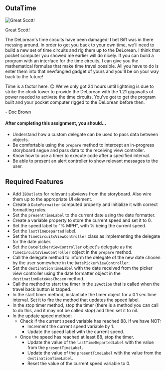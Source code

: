 ## OutaTime

![Great Scott!](http://weknowmemes.com/wp-content/uploads/2011/10/great-scott-doc-back-to-the-future-drawing.jpg)

Great Scott!

The DeLorean's time circuits have been damaged! I bet Biff was in there messing around. In order to get you back to your own time, we'll need to build a new set of time circuits and rig them up to the DeLorean. I think that pocket computer you showed me earlier will do nicely. If you can build a program with an interface for the time circuits, I can give you the mathematical formulas that make time travel possible. All you have to do is enter them into that newfangled gadget of yours and you'll be on your way back to the future!

Time is a factor here. 😉 We've only got 24 hours until lightning is due to strike the clock tower to provide the DeLorean with the 1.21 gigawatts of power needed to activate the time circuits. You've got to get the program built and your pocket computer rigged to the DeLorean before then.

\- Doc Brown

#### After completing this assignment, you should…

* Understand how a custom delegate can be used to pass data between objects.
* Be comfortable using the `prepare` method to intercept an in-progress storyboard segue and pass data to the receiving view controller.
* Know how to use a timer to execute code after a specified interval.
* Be able to present an alert controller to show relevant messages to the user.

## Required Features

* Add `IBOutlet`s for relevant subviews from the storyboard. Also wire them up to the appropriate UI element.
* Create a `DateFormatter` computed property and initialize it with correct formatting rules.
* Set the `presentTimeLabel` to the current date using the date formatter.
* Create a variable property to store the current speed and set it to 0.
* Set the speed label to "% MPH", with % being the current speed.
* Set the `lastTimeDeparted` label.
* Set the `TimeCircuitsViewController` class as implementing the delegate for the date picker.
* Set the `DatePickerViewController` object's delegate as the `TimeCircuitsViewController` object in the `prepare` method.
* Call the delegate method to inform the delegate of the new date chosen by the user somewhere in the `DatePickerViewController`.
* Set the `destinationTimeLabel` with the date received from the picker view controller using the date formatter object in the `destinationDateWasChosen` method.
* Call the method to start the timer in the `IBAction` that is called when the travel back button is tapped.
* In the start timer method, instantiate the timer object for a 0.1 sec time interval. Set it to fire the method that updates the speed label.
* In the stop timer method, stop the timer (there is a method you can call to do this, and it may not be called _stop_) and then set it to nil.
* In the update speed method:
	* Check if the current speed variable has reached 88. If we have NOT:
		* Increment the current speed variable by 1.
		* Update the speed label with the current speed.
	* Once the speed has reached at least 88, stop the timer.
		* Update the value of the `lastTimeDepartedLabel` with the value from the `presentTimeLabel`.
		* Update the value of the `presentTimeLabel` with the value from the `destinationTimeLabel`.
		* Reset the value of the current speed variable to 0.